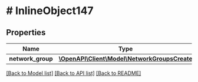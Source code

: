 # # InlineObject147

## Properties

Name | Type | Description | Notes
------------ | ------------- | ------------- | -------------
**network_group** | [**\OpenAPI\Client\Model\NetworkGroupsCreate**](NetworkGroupsCreate.md) |  | [optional]

[[Back to Model list]](../../README.md#models) [[Back to API list]](../../README.md#endpoints) [[Back to README]](../../README.md)
